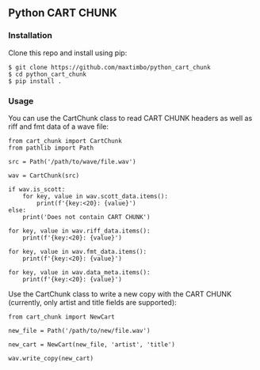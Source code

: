 ## Python CART CHUNK

### Installation

Clone this repo and install using pip:

```
$ git clone https://github.com/maxtimbo/python_cart_chunk
$ cd python_cart_chunk
$ pip install .
```

### Usage

You can use the CartChunk class to read CART CHUNK headers as well as riff and fmt data of a wave file:

```
from cart_chunk import CartChunk
from pathlib import Path

src = Path('/path/to/wave/file.wav')

wav = CartChunk(src)

if wav.is_scott:
    for key, value in wav.scott_data.items():
        print(f'{key:<20}: {value}')
else:
    print('Does not contain CART CHUNK')

for key, value in wav.riff_data.items():
    print(f'{key:<20}: {value}')

for key, value in wav.fmt_data.items():
    print(f'{key:<20}: {value}')

for key, value in wav.data_meta.items():
    print(f'{key:<20}: {value}')
```

Use the CartChunk class to write a new copy with the CART CHUNK (currently, only artist and title fields are supported):


```
from cart_chunk import NewCart

new_file = Path('/path/to/new/file.wav')

new_cart = NewCart(new_file, 'artist', 'title')

wav.write_copy(new_cart)
```
